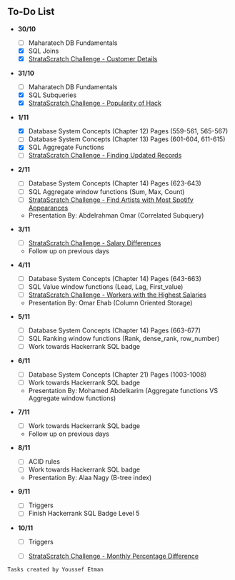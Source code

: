 ## To-Do List

- **30/10**
    - [ ] Maharatech DB Fundamentals
    - [x] SQL Joins
    - [x] [StrataScratch Challenge - Customer Details](https://platform.stratascratch.com/coding/9891-customer-details?code_type=1)

- **31/10**
    - [ ] Maharatech DB Fundamentals
    - [x] SQL Subqueries
    - [x] [StrataScratch Challenge - Popularity of Hack](https://platform.stratascratch.com/coding/10061-popularity-of-hack?code_type=1)

- **1/11**
    - [x] Database System Concepts (Chapter 12) Pages (559-561, 565-567)
    - [ ] Database System Concepts (Chapter 13) Pages (601-604, 611-615)
    - [x] SQL Aggregate Functions
    - [ ] [StrataScratch Challenge - Finding Updated Records](https://platform.stratascratch.com/coding/10299-finding-updated-records)

- **2/11**
    - [ ] Database System Concepts (Chapter 14) Pages (623-643)
    - [ ] SQL Aggregate window functions (Sum, Max, Count)
    - [ ] [StrataScratch Challenge - Find Artists with Most Spotify Appearances](https://platform.stratascratch.com/coding/9992-find-artists-that-have-been-on-spotify-the-most-number-of-times?code_type=1)
    - Presentation By: Abdelrahman Omar (Correlated Subquery)

- **3/11**
    - [ ] [StrataScratch Challenge - Salary Differences](https://platform.stratascratch.com/coding/10308-salaries-differences?code_type=1)
    - Follow up on previous days

- **4/11**
    - [ ] Database System Concepts (Chapter 14) Pages (643-663)
    - [ ] SQL Value window functions (Lead, Lag, First_value)
    - [ ] [StrataScratch Challenge - Workers with the Highest Salaries](https://platform.stratascratch.com/coding/10353-workers-with-the-highest-salaries)
    - Presentation By: Omar Ehab (Column Oriented Storage)

- **5/11**
    - [ ] Database System Concepts (Chapter 14) Pages (663-677)
    - [ ] SQL Ranking window functions (Rank, dense_rank, row_number)
    - [ ] Work towards Hackerrank SQL badge

- **6/11**
    - [ ] Database System Concepts (Chapter 21) Pages (1003-1008)
    - [ ] Work towards Hackerrank SQL badge
    - Presentation By: Mohamed Abdelkarim (Aggregate functions VS Aggregate window functions)

- **7/11**
    - [ ] Work towards Hackerrank SQL badge
    - Follow up on previous days

- **8/11**
    - [ ] ACID rules
    - [ ] Work towards Hackerrank SQL badge
    - Presentation By: Alaa Nagy (B-tree index)

- **9/11**
    - [ ] Triggers
    - [ ] Finish Hackerrank SQL Badge Level 5

- **10/11**
    - [ ] Triggers
    - [ ] [StrataScratch Challenge - Monthly Percentage Difference](https://platform.stratascratch.com/coding/10319-monthly-percentage-difference?code_type=1)


```
Tasks created by Youssef Etman
```